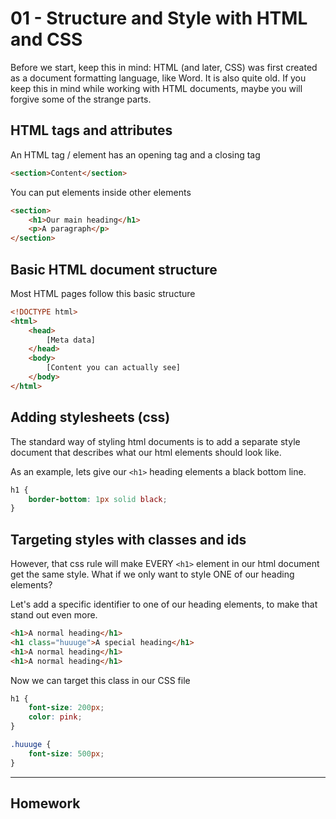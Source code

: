 # 01 - Structure and Style with HTML and CSS

Before we start, keep this in mind: HTML (and later, CSS) was first created as a document formatting language, like Word. It is also quite old. If you keep this in mind while working with HTML documents, maybe you will forgive some of the strange parts.

## HTML tags and attributes
An HTML tag / element has an opening tag and a closing tag

```html
<section>Content</section>
```

You can put elements inside other elements

```html
<section>
	<h1>Our main heading</h1>
	<p>A paragraph</p>
</section>
```

## Basic HTML document structure
Most HTML pages follow this basic structure

```html
<!DOCTYPE html>
<html>
	<head>
		[Meta data]
	</head>
	<body>
		[Content you can actually see]
	</body>
</html>
```

## Adding stylesheets (css)
The standard way of styling html documents is to add a separate style document that describes what our html elements should look like. 

As an example, lets give our `<h1>` heading elements a black bottom line.

```css
h1 {
	border-bottom: 1px solid black;
}
```


## Targeting styles with classes and ids
However, that css rule will make EVERY `<h1>` element in our html document get the same style. What if we only want to style ONE of our heading elements?

Let's add a specific identifier to one of our heading elements, to make that stand out even more.

```html
<h1>A normal heading</h1>
<h1 class="huuuge">A special heading</h1>
<h1>A normal heading</h1>
<h1>A normal heading</h1>
```

Now we can target this class in our CSS file

```css
h1 {
	font-size: 200px;
	color: pink;
}

.huuuge {
	font-size: 500px;
}
```

---
## Homework
